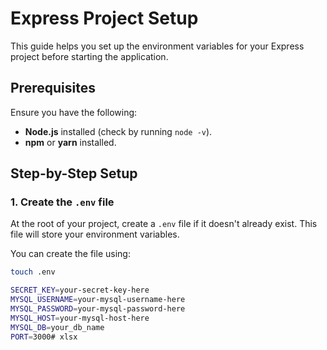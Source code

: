 # Express Project Setup

This guide helps you set up the environment variables for your Express project before starting the application.

## Prerequisites

Ensure you have the following:

- **Node.js** installed (check by running `node -v`).
- **npm** or **yarn** installed.

## Step-by-Step Setup

### 1. **Create the `.env` file**

At the root of your project, create a `.env` file if it doesn't already exist. This file will store your environment variables.

You can create the file using:

```bash
touch .env

SECRET_KEY=your-secret-key-here
MYSQL_USERNAME=your-mysql-username-here
MYSQL_PASSWORD=your-mysql-password-here
MYSQL_HOST=your-mysql-host-here
MYSQL_DB=your_db_name
PORT=3000#   x l s x  
 